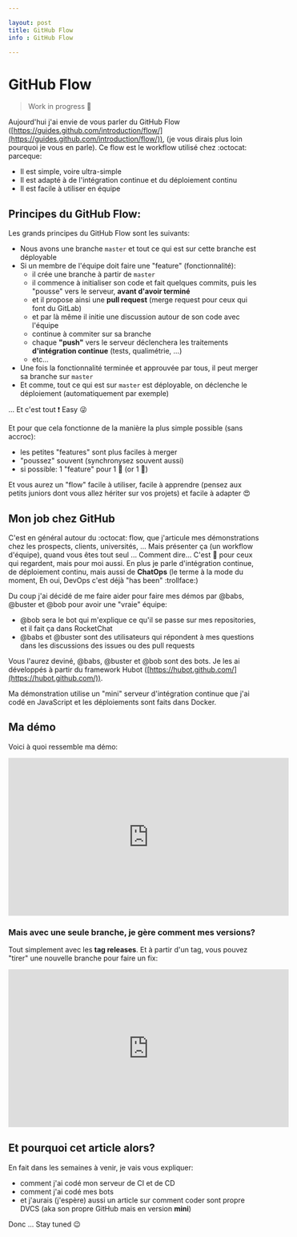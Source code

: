 ```yaml
---

layout: post
title: GitHub Flow
info : GitHub Flow

---
```


# GitHub Flow

> Work in progress :construction:

Aujourd'hui j'ai envie de vous parler du GitHub Flow ([https://guides.github.com/introduction/flow/](https://guides.github.com/introduction/flow/)), (je vous dirais plus loin pourquoi je vous en parle). Ce flow est le workflow utilisé chez :octocat: parceque:

- Il est simple, voire ultra-simple
- Il est adapté à de l'intégration continue et du déploiement continu
- Il est facile à utiliser en équipe

## Principes du GitHub Flow:

Les grands principes du GitHub Flow sont les suivants:

- Nous avons une branche `master` et tout ce qui est sur cette branche est déployable
- Si un membre de l'équipe doit faire une "feature" (fonctionnalité):
  - il crée une branche à partir de `master`
  - il commence à initialiser son code et fait quelques commits, puis les "pousse" vers le serveur, **avant d'avoir terminé**
  - et il propose ainsi une **pull request** (merge request pour ceux qui font du GitLab)
  - et par là même il initie une discussion autour de son code avec l'équipe
  - continue à commiter sur sa branche
  - chaque **"push"** vers le serveur déclenchera les traitements **d'intégration continue** (tests, qualimétrie, ...)
  - etc...
- Une fois la fonctionnalité terminée et approuvée par tous, il peut merger sa branche sur `master`
- Et comme, tout ce qui est sur `master` est déployable, on déclenche le déploiement (automatiquement par exemple)

... Et c'est tout :exclamation: Easy :stuck_out_tongue_winking_eye:

Et pour que cela fonctionne de la manière la plus simple possible (sans accroc):
- les petites "features" sont plus faciles à merger
- "poussez" souvent (synchronysez souvent aussi)
- si possible: 1 "feature" pour 1 :woman: (or 1 :man:)

Et vous aurez un "flow" facile à utiliser, facile à apprendre (pensez aux petits juniors dont vous allez hériter sur vos projets) et facile à adapter :heart_eyes:

## Mon job chez GitHub

C'est en général autour du :octocat: flow, que j'articule mes démonstrations chez les prospects, clients, universités, ... Mais présenter ça (un workflow d'équipe), quand vous êtes tout seul ... Comment dire... C'est :hankey: pour ceux qui regardent, mais pour moi aussi. En plus je parle d'intégration continue, de déploiement continu, mais aussi de **ChatOps** (le terme à la mode du moment, Eh oui, DevOps c'est déjà "has been" :trollface:)

Du coup j'ai décidé de me faire aider pour faire mes démos par @babs, @buster et @bob pour avoir une "vraie" équipe:

- @bob sera le bot qui m'explique ce qu'il se passe sur mes repositories, et il fait ça dans RocketChat
- @babs et @buster sont des utilisateurs qui répondent à mes questions dans les discussions des issues ou des pull requests

Vous l'aurez deviné, @babs, @buster et @bob sont des bots. Je les ai développés à partir du framework Hubot ([https://hubot.github.com/](https://hubot.github.com/)).

Ma démonstration utilise un "mini" serveur d'intégration continue que j'ai codé en JavaScript et les déploiements sont faits dans Docker.

## Ma démo

Voici à quoi ressemble ma démo:

<iframe width="560" height="315" src="https://www.youtube.com/embed/95qKz92xsJo" frameborder="0" allowfullscreen></iframe>

### Mais avec une seule branche, je gère comment mes versions?

Tout simplement avec les **tag releases**. Et à partir d'un tag, vous pouvez "tirer" une nouvelle branche pour faire un fix:

<iframe width="560" height="315" src="https://www.youtube.com/embed/WdQrQWRbUg8" frameborder="0" allowfullscreen></iframe>

## Et pourquoi cet article alors?

En fait dans les semaines à venir, je vais vous expliquer:

- comment j'ai codé mon serveur de CI et de CD
- comment j'ai codé mes bots
- et j'aurais (j'espère) aussi un article sur comment coder sont propre DVCS (aka son propre GitHub mais en version **mini**)

Donc ... Stay tuned :wink:

